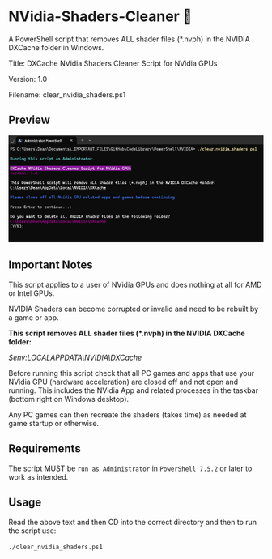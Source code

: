 # NVidia-Shaders-Cleaner 🧹

A PowerShell script that removes ALL shader files (*.nvph) in the NVIDIA DXCache folder in Windows.

Title: DXCache NVidia Shaders Cleaner Script for NVidia GPUs

Version: 1.0

Filename: clear_nvidia_shaders.ps1

## Preview

![Preview](https://raw.githubusercontent.com/hl2guide/NVidia-Shaders-Cleaner/refs/heads/main/images/preview.png)

## Important Notes

This script applies to a user of NVidia GPUs and does nothing at all
for AMD or Intel GPUs.

NVIDIA Shaders can become corrupted or invalid and need to be rebuilt
by a game or app.

__This script removes ALL shader files (*.nvph) in the NVIDIA DXCache folder:__

_$env:LOCALAPPDATA\NVIDIA\DXCache_

Before running this script check that all PC games and apps that use your
NVidia GPU (hardware acceleration) are closed off and not open and running.
This includes the NVidia App and related processes in the
taskbar (bottom right on Windows desktop).

Any PC games can then recreate the shaders (takes time) as needed
at game startup or otherwise.

## Requirements
The script MUST be `run as Administrator` in `PowerShell 7.5.2` or later to work
as intended.

## Usage

Read the above text and then CD into the correct directory and then to
run the script use:

`./clear_nvidia_shaders.ps1`
